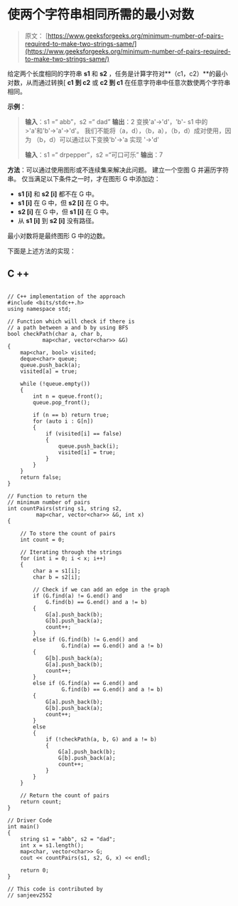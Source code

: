 # 使两个字符串相同所需的最小对数

> 原文： [https://www.geeksforgeeks.org/minimum-number-of-pairs-required-to-make-two-strings-same/](https://www.geeksforgeeks.org/minimum-number-of-pairs-required-to-make-two-strings-same/)

给定两个长度相同的字符串 **s1** 和 **s2** ，任务是计算字符对**（c1，c2）**的最小对数，从而通过转换[ **c1 到 c2** 或 **c2 到 c1** 在任意字符串中任意次数使两个字符串相同。

**示例**：

> **输入**：s1 =“ abb”，s2 =“ dad”
> **输出**：2
> 变换'a'->'d'，'b'- s1 中的>'a'和'b'->'a'->'d'。
> 我们不能将（a，d），（b，a），（b，d）成对使用，因为
> （b，d）可以通过以下变换'b'->'a 实现 '->'d'
> 
> **输入**：s1 =“ drpepper”，s2 =“可口可乐”
> **输出**：7

**方法**：可以通过使用图形或不连续集来解决此问题。 建立一个空图 G 并遍历字符串。 仅当满足以下条件之一时，才在图形 G 中添加边：

*   **s1 [i]** 和 **s2 [i]** 都不在 G 中。
*   **s1 [i]** 在 G 中，但 **s2 [i]** 在 G 中。
*   **s2 [i]** 在 G 中，但 **s1 [i]** 在 G 中。
*   从 **s1 [i]** 到 **s2 [i]** 没有路径。

最小对数将是最终图形 G 中的边数。

下面是上述方法的实现：

## C ++

```

// C++ implementation of the approach 
#include <bits/stdc++.h> 
using namespace std; 

// Function which will check if there is 
// a path between a and b by using BFS 
bool checkPath(char a, char b,  
           map<char, vector<char>> &G) 
{ 
    map<char, bool> visited; 
    deque<char> queue; 
    queue.push_back(a); 
    visited[a] = true; 

    while (!queue.empty())  
    { 
        int n = queue.front(); 
        queue.pop_front(); 

        if (n == b) return true; 
        for (auto i : G[n])  
        { 
            if (visited[i] == false) 
            { 
                queue.push_back(i); 
                visited[i] = true; 
            } 
        } 
    } 
    return false; 
} 

// Function to return the  
// minimum number of pairs 
int countPairs(string s1, string s2, 
         map<char, vector<char>> &G, int x)  
{ 

    // To store the count of pairs 
    int count = 0; 

    // Iterating through the strings 
    for (int i = 0; i < x; i++)  
    { 
        char a = s1[i]; 
        char b = s2[i]; 

        // Check if we can add an edge in the graph 
        if (G.find(a) != G.end() and  
            G.find(b) == G.end() and a != b) 
        { 
            G[a].push_back(b); 
            G[b].push_back(a); 
            count++; 
        } 
        else if (G.find(b) != G.end() and 
                 G.find(a) == G.end() and a != b)  
        { 
            G[b].push_back(a); 
            G[a].push_back(b); 
            count++; 
        }  
        else if (G.find(a) == G.end() and  
                 G.find(b) == G.end() and a != b)  
        { 
            G[a].push_back(b); 
            G[b].push_back(a); 
            count++; 
        }  
        else
        { 
            if (!checkPath(a, b, G) and a != b) 
            { 
                G[a].push_back(b); 
                G[b].push_back(a); 
                count++; 
            } 
        } 
    } 

    // Return the count of pairs 
    return count; 
} 

// Driver Code 
int main()  
{ 
    string s1 = "abb", s2 = "dad"; 
    int x = s1.length(); 
    map<char, vector<char>> G; 
    cout << countPairs(s1, s2, G, x) << endl; 

    return 0; 
} 

// This code is contributed by 
// sanjeev2552 

```